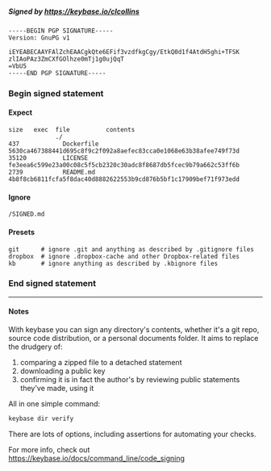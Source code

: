 ##### Signed by https://keybase.io/clcollins
```
-----BEGIN PGP SIGNATURE-----
Version: GnuPG v1

iEYEABECAAYFAlZchEAACgkQte6EFif3vzdfkgCgy/EtkQ0d1f4AtdH5ghi+TFSK
zlIAoPAz3ZmCXfGOlhze0mTj1g0ujQqT
=VbU5
-----END PGP SIGNATURE-----

```

<!-- END SIGNATURES -->

### Begin signed statement 

#### Expect

```
size   exec  file          contents                                                        
             ./                                                                            
437            Dockerfile  5630ca467388441d695c8f9c2f092a8aefec83cca0e1068e63b38afee749f73d
35120          LICENSE     fe3eea6c599e23a00c08c5f5cb2320c30adc8f8687db5fcec9b79a662c53ff6b
2739           README.md   4b8f8cb6811fcfa5f8dac40d8882622553b9cd876b5bf1c17909bef71f973edd
```

#### Ignore

```
/SIGNED.md
```

#### Presets

```
git      # ignore .git and anything as described by .gitignore files
dropbox  # ignore .dropbox-cache and other Dropbox-related files    
kb       # ignore anything as described by .kbignore files          
```

<!-- summarize version = 0.0.9 -->

### End signed statement

<hr>

#### Notes

With keybase you can sign any directory's contents, whether it's a git repo,
source code distribution, or a personal documents folder. It aims to replace the drudgery of:

  1. comparing a zipped file to a detached statement
  2. downloading a public key
  3. confirming it is in fact the author's by reviewing public statements they've made, using it

All in one simple command:

```bash
keybase dir verify
```

There are lots of options, including assertions for automating your checks.

For more info, check out https://keybase.io/docs/command_line/code_signing